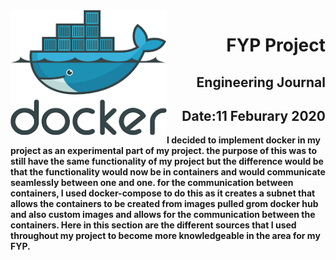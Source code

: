 <img align="left" width="250" height="200" src="./docker.png">

<h1 align="right"><b>FYP Project</h1>
<h2 align="right">Engineering Journal</h2>
<h2 align="right">Date:11 Feburary 2020</h2>

I decided to implement docker in my project as an experimental part of my project. the purpose of this was to still have the same functionality of my project but the difference would be that the functionality would now be in containers and would communicate seamlessly between one and one. for the communication between containers, I used docker-compose to do this as it creates a subnet that allows the containers to be created from images pulled grom docker hub and also custom images and allows for the communication between the containers.
Here in this section are the different sources that I used throughout my project to become more knowledgeable in the area for my FYP.
